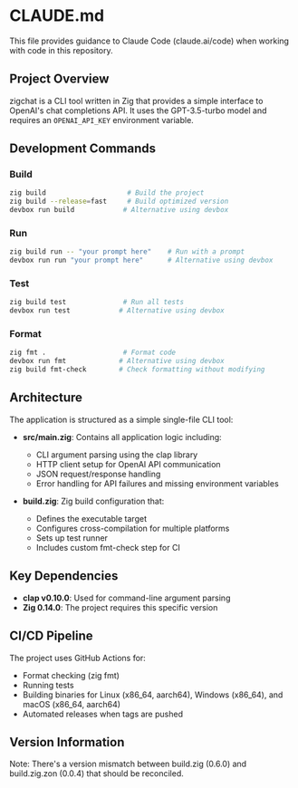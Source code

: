 # CLAUDE.md

This file provides guidance to Claude Code (claude.ai/code) when working with code in this repository.

## Project Overview

zigchat is a CLI tool written in Zig that provides a simple interface to OpenAI's chat completions API. It uses the GPT-3.5-turbo model and requires an `OPENAI_API_KEY` environment variable.

## Development Commands

### Build
```bash
zig build                    # Build the project
zig build --release=fast     # Build optimized version
devbox run build            # Alternative using devbox
```

### Run
```bash
zig build run -- "your prompt here"    # Run with a prompt
devbox run run "your prompt here"      # Alternative using devbox
```

### Test
```bash
zig build test              # Run all tests
devbox run test            # Alternative using devbox
```

### Format
```bash
zig fmt .                   # Format code
devbox run fmt             # Alternative using devbox
zig build fmt-check        # Check formatting without modifying
```

## Architecture

The application is structured as a simple single-file CLI tool:

- **src/main.zig**: Contains all application logic including:
  - CLI argument parsing using the clap library
  - HTTP client setup for OpenAI API communication
  - JSON request/response handling
  - Error handling for API failures and missing environment variables

- **build.zig**: Zig build configuration that:
  - Defines the executable target
  - Configures cross-compilation for multiple platforms
  - Sets up test runner
  - Includes custom fmt-check step for CI

## Key Dependencies

- **clap v0.10.0**: Used for command-line argument parsing
- **Zig 0.14.0**: The project requires this specific version

## CI/CD Pipeline

The project uses GitHub Actions for:
- Format checking (zig fmt)
- Running tests
- Building binaries for Linux (x86_64, aarch64), Windows (x86_64), and macOS (x86_64, aarch64)
- Automated releases when tags are pushed

## Version Information

Note: There's a version mismatch between build.zig (0.6.0) and build.zig.zon (0.0.4) that should be reconciled.